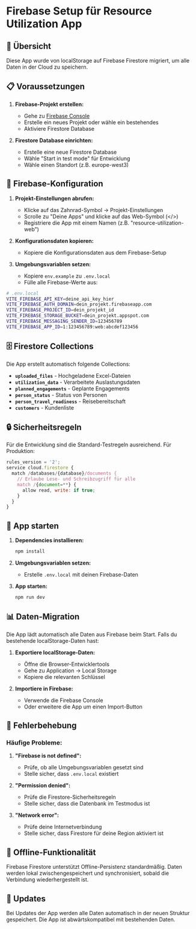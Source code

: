 # Firebase Setup für Resource Utilization App

## 🚀 Übersicht

Diese App wurde von localStorage auf Firebase Firestore migriert, um alle Daten in der Cloud zu speichern.

## 📋 Voraussetzungen

1. **Firebase-Projekt erstellen:**
   - Gehe zu [Firebase Console](https://console.firebase.google.com/)
   - Erstelle ein neues Projekt oder wähle ein bestehendes
   - Aktiviere Firestore Database

2. **Firestore Database einrichten:**
   - Erstelle eine neue Firestore Database
   - Wähle "Start in test mode" für Entwicklung
   - Wähle einen Standort (z.B. europe-west3)

## 🔑 Firebase-Konfiguration

1. **Projekt-Einstellungen abrufen:**
   - Klicke auf das Zahnrad-Symbol → Projekt-Einstellungen
   - Scrolle zu "Deine Apps" und klicke auf das Web-Symbol (</>)
   - Registriere die App mit einem Namen (z.B. "resource-utilization-web")

2. **Konfigurationsdaten kopieren:**
   - Kopiere die Konfigurationsdaten aus dem Firebase-Setup

3. **Umgebungsvariablen setzen:**
   - Kopiere `env.example` zu `.env.local`
   - Fülle alle Firebase-Werte aus:

```bash
# .env.local
VITE_FIREBASE_API_KEY=deine_api_key_hier
VITE_FIREBASE_AUTH_DOMAIN=dein_projekt.firebaseapp.com
VITE_FIREBASE_PROJECT_ID=dein_projekt_id
VITE_FIREBASE_STORAGE_BUCKET=dein_projekt.appspot.com
VITE_FIREBASE_MESSAGING_SENDER_ID=123456789
VITE_FIREBASE_APP_ID=1:123456789:web:abcdef123456
```

## 🗄️ Firestore Collections

Die App erstellt automatisch folgende Collections:

- **`uploaded_files`** - Hochgeladene Excel-Dateien
- **`utilization_data`** - Verarbeitete Auslastungsdaten
- **`planned_engagements`** - Geplante Engagements
- **`person_status`** - Status von Personen
- **`person_travel_readiness`** - Reisebereitschaft
- **`customers`** - Kundenliste

## 🔒 Sicherheitsregeln

Für die Entwicklung sind die Standard-Testregeln ausreichend. Für Produktion:

```javascript
rules_version = '2';
service cloud.firestore {
  match /databases/{database}/documents {
    // Erlaube Lese- und Schreibzugriff für alle
    match /{document=**} {
      allow read, write: if true;
    }
  }
}
```

## 🚀 App starten

1. **Dependencies installieren:**
   ```bash
   npm install
   ```

2. **Umgebungsvariablen setzen:**
   - Erstelle `.env.local` mit deinen Firebase-Daten

3. **App starten:**
   ```bash
   npm run dev
   ```

## 📊 Daten-Migration

Die App lädt automatisch alle Daten aus Firebase beim Start. Falls du bestehende localStorage-Daten hast:

1. **Exportiere localStorage-Daten:**
   - Öffne die Browser-Entwicklertools
   - Gehe zu Application → Local Storage
   - Kopiere die relevanten Schlüssel

2. **Importiere in Firebase:**
   - Verwende die Firebase Console
   - Oder erweitere die App um einen Import-Button

## 🐛 Fehlerbehebung

### Häufige Probleme:

1. **"Firebase is not defined":**
   - Prüfe, ob alle Umgebungsvariablen gesetzt sind
   - Stelle sicher, dass `.env.local` existiert

2. **"Permission denied":**
   - Prüfe die Firestore-Sicherheitsregeln
   - Stelle sicher, dass die Datenbank im Testmodus ist

3. **"Network error":**
   - Prüfe deine Internetverbindung
   - Stelle sicher, dass Firestore für deine Region aktiviert ist

## 📱 Offline-Funktionalität

Firebase Firestore unterstützt Offline-Persistenz standardmäßig. Daten werden lokal zwischengespeichert und synchronisiert, sobald die Verbindung wiederhergestellt ist.

## 🔄 Updates

Bei Updates der App werden alle Daten automatisch in der neuen Struktur gespeichert. Die App ist abwärtskompatibel mit bestehenden Daten.
